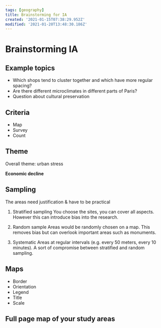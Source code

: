 ```yaml
---
tags: [geography]
title: Brainstorming for IA
created: '2021-01-15T07:38:29.952Z'
modified: '2021-01-20T13:48:30.186Z'
---
```


# Brainstorming IA

## Example topics

* Which shops tend to cluster together and which have more regular spacing? 
* Are there different microclimates in different parts of Paris? 
* Question about cultural preservation

## Criteria

* Map 
* Survey 
* Count

## Theme

Overall theme: urban stress

**Economic decline**


## Sampling

The areas need justification & have to be practical

1. Stratified sampling 
You choose the sites, you can cover all aspects. However this can introduce bias into the research. 

2. Random sample
Areas would be randomly chosen on a map. This removes bias but can overlook important areas such as monuments. 

3. Systematic
Areas at regular intervals (e.g. every 50 meters, every 10 minutes). A sort of compromise between stratified and random sampling. 

## Maps

* Border
* Orientation 
* Legend
* Title
* Scale

## Full page map of your study areas 

